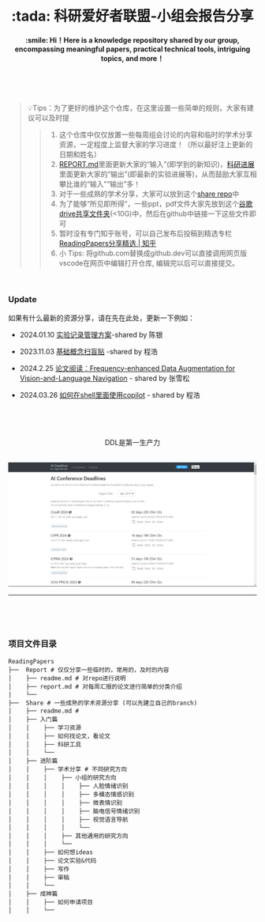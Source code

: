 
<h1 align="center"> :tada: 科研爱好者联盟-小组会报告分享 </h1>

<h4 align="center"> :smile: Hi！Here is a knowledge repository shared by our group, encompassing meaningful papers, practical technical tools, intriguing topics, and more！ </h4>

&nbsp;

&nbsp;

> 💡Tips：为了更好的维护这个仓库，在这里设置一些简单的规则，大家有建议可以及时提
> 
> > 1. 这个仓库中仅仅放置一些每周组会讨论的内容和临时的学术分享资源，一定程度上监督大家的学习进度！（所以最好注上更新的日期和姓名）
> > 2. [REPORT.md](REPORT.md)里面更新大家的“输入”(即学到的新知识)，[科研进展](科研进展.md)里面更新大家的“输出”(即最新的实验进展等)，从而鼓励大家互相攀比谁的“输入”“输出”多！
> > 3. 对于一些成熟的学术分享，大家可以放到这个[share repo](https://github.com/ReadingPapers/Share)中
> > 4. 为了能够“所见即所得”，一些ppt，pdf文件大家先放到这个[谷歌drive共享文件夹](https://drive.google.com/drive/folders/1n6cK69oLMHE6Dw4b-_EWb6DZGJZK02GY?usp=sharing)(<10G)中，然后在github中链接一下这些文件即可
> > 5. 暂时没有专门知乎账号，可以自己发布后投稿到精选专栏 [ReadingPapers分享精选 | 知乎](https://www.zhihu.com/column/c_1737122861716979712)
> > 6. 小 Tips: 将github.com替换成github.dev可以直接调用网页版vscode在网页中编辑打开仓库, 编辑完以后可以直接提交。

&nbsp;


### Update

如果有什么最新的资源分享，请在先在此处，更新一下例如：

- 2024.01.10
[实验记录管理方案](https://github.com/ReadingPapers/Report/blob/main/Slide/%E5%AE%9E%E9%AA%8C%E8%AE%B0%E5%BD%95%E7%AE%A1%E7%90%86%E6%96%B9%E6%A1%88.pdf)-shared by 陈银

- 2023.11.03
[基础概念扫盲贴](https://github.com/ReadingPapers/Report/blob/main/Slide/2023.11.3%20%E7%A8%8B%E6%B5%A9-%E6%89%AB%E7%9B%B2%E8%B4%B4.pdf) -shared by 程浩

- 2024.2.25
[论文阅读：Frequency-enhanced Data Augmentation for Vision-and-Language Navigation](http://t.csdnimg.cn/RI1p2) - shared by 张雪松

- 2024.03.26
[如何在shell里面使用copilot](https://github.com/ReadingPapers/Share/blob/main/%E5%85%A5%E9%97%A8%E7%AF%87/%E5%A6%82%E4%BD%95%E5%9C%A8shell%E9%87%8C%E9%9D%A2%E4%BD%BF%E7%94%A8Github%20Copilot%3F.md) - shared by 程浩



&nbsp;

&nbsp;


<div style="text-align: center;"> DDL是第一生产力  </div>

<br>


[![img.png](Images/DDL.png)](https://aideadlin.es/?sub=CV,ML,NLP)   

***
&nbsp;

&nbsp;

### 项目文件目录

```
ReadingPapers
├──  Report # 仅仅分享一些临时的，常用的，及时的内容
│    ├── readme.md # 对repo进行说明
│    ├── report.md # 对每周汇报的论文进行简单的分类介绍
|    └── 
├──  Share # 一些成熟的学术资源分享 (可以先建立自己的branch)
│    ├── readme.md # 
│    ├── 入门篇
│    │    ├── 学习资源
│    │    ├── 如何找论文，看论文
│    │    ├── 科研工具
│    │    └── 
│    ├── 进阶篇
│    │    ├── 学术分享 # 不同研究方向
│    │    │    ├── 小组的研究方向
│    │    │    │    ├── 人脸情绪识别
│    │    │    │    ├── 多模态情感识别
│    │    │    │    ├── 微表情识别
│    │    │    │    ├── 脑电信号情绪识别
│    │    │    │    ├── 视觉语言导航
│    │    │    │    └──
│    │    │    ├── 其他通用的研究方向
│    │    │    └── 
│    │    ├── 如何想ideas 
│    │    ├── 论文实验&代码 
│    │    ├── 写作 
│    │    ├── 审稿
│    │    └── 
│    ├── 成神篇
│    │    ├── 如何申请项目 
│    │    └── 

```

&nbsp;
&nbsp;
